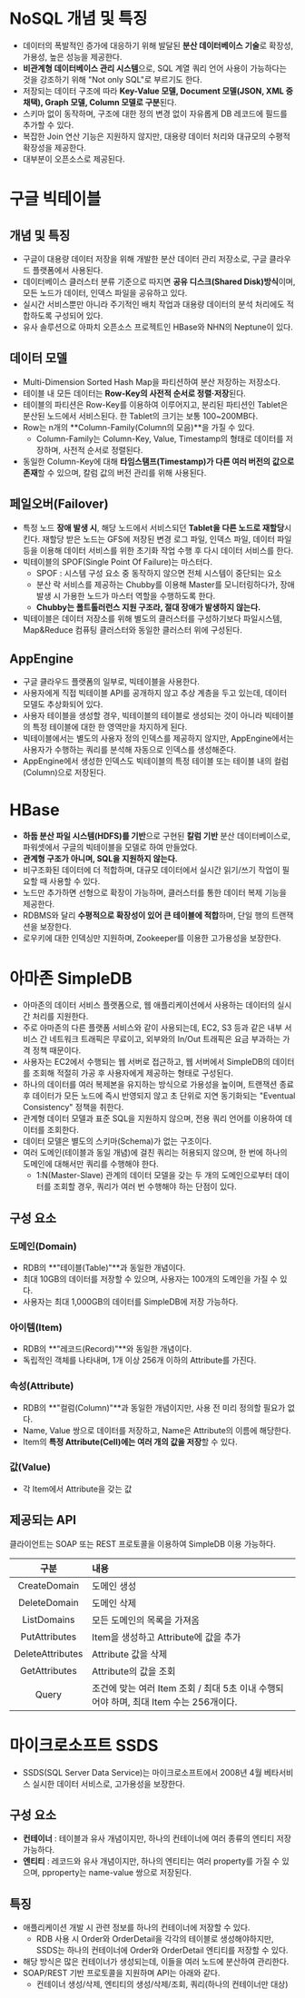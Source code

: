 # NoSQL 개념 및 특징

- 데이터의 폭발적인 증가에 대응하기 위해 발달된 **분산 데이터베이스 기술**로 확장성, 가용성, 높은 성능을 제공한다.
- **비관계형 데이터베이스 관리 시스템**으로, SQL 계열 쿼리 언어 사용이 가능하다는 것을 강조하기 위해 "Not only SQL"로 부르기도 한다.
- 저장되는 데이터 구조에 따라 **Key-Value 모델, Document 모델(JSON, XML 중 채택), Graph 모델, Column 모델로 구분**된다.
- 스키마 없이 동작하며, 구조에 대한 정의 변경 없이 자유롭게 DB 레코드에 필드를 추가할 수 있다.
- 복잡한 Join 연산 기능은 지원하지 않지만, 대용량 데이터 처리와 대규모의 수평적 확장성을 제공한다.
- 대부분이 오픈소스로 제공된다.

# 구글 빅테이블

## 개념 및 특징

- 구글이 대용량 데이터 저장을 위해 개발한 분산 데이터 관리 저장소로, 구글 클라우드 플랫폼에서 사용된다.
- 데이터베이스 클러스터 분류 기준으로 따지면 **공유 디스크(Shared Disk)방식**이며, 모든 노드가 데이터, 인덱스 파일을 공유하고 있다.
- 실시간 서비스뿐만 아니라 주기적인 배치 작업과 대용량 데이터의 분석 처리에도 적합하도록 구성되어 있다.
- 유사 솔루션으로 아파치 오픈소스 프로젝트인 HBase와 NHN의 Neptune이 있다.

## 데이터 모델

- Multi-Dimension Sorted Hash Map을 파티션하여 분산 저장하는 저장소다.
- 테이블 내 모든 데이터는 **Row-Key의 사전적 순서로 정렬·저장**된다.
- 테이블의 파티션은 Row-Key를 이용하여 이루어지고, 분리된 파티션인 Tablet은 분산된 노드에서 서비스된다. 한 Tablet의 크기는 보통 100~200MB다.
- Row는 n개의 **Column-Family(Column의 모음)**을 가질 수 있다.
    - Column-Family는 Column-Key, Value, Timestamp의 형태로 데이터를 저장하며, 사전적 순서로 정렬된다.
- 동일한 Column-Key에 대해 **타임스탬프(Timestamp)가 다른 여러 버전의 값으로 존재**할 수 있으며, 칼럼 값의 버전 관리를 위해 사용된다.

## 페일오버(Failover)

- 특정 노드 **장애 발생 시**, 해당 노드에서 서비스되던 **Tablet을 다른 노드로 재할당**시킨다. 재할당 받은 노드는 GFS에 저장된 변경 로그 파일, 인덱스 파일, 데이터 파일 등을 이용해 데이터 서비스를 위한 초기화 작업 수행 후 다시 데이터 서비스를 한다.
- 빅테이블의 SPOF(Single Point Of Failure)는 마스터다.
    - SPOF : 시스템 구성 요소 중 동작하지 않으면 전체 시스템이 중단되는 요소
    - 분산 락 서비스를 제공하는 Chubby를 이용해 Master를 모니터링하다가, 장애 발생 시 가용한 노드가 마스터 역할을 수행하도록 한다.
    - **Chubby는 폴트톨러런스 지원 구조라, 절대 장애가 발생하지 않는다.**
- 빅테이블은 데이터 저장소를 위해 별도의 클러스터를 구성하기보다 파일시스템, Map&Reduce 컴퓨팅 클러스터와 동일한 클러스터 위에 구성된다.

## AppEngine

- 구글 클라우드 플랫폼의 일부로, 빅테이블을 사용한다.
- 사용자에게 직접 빅테이블 API를 공개하지 않고 추상 계층을 두고 있는데, 데이터 모델도 추상화되어 있다.
- 사용자 테이블을 생성할 경우, 빅테이블의 테이블로 생성되는 것이 아니라 빅테이블의 특정 테이블에 대한 한 영역만을 차지하게 된다.
- 빅테이블에서는 별도의 사용자 정의 인덱스를 제공하지 않지만, AppEngine에서는 사용자가 수행하는 쿼리를 분석해 자동으로 인덱스를 생성해준다.
- AppEngine에서 생성한 인덱스도 빅테이블의 특정 테이블 또는 테이블 내의 컬럼(Column)으로 저장된다.

# HBase

- **하둡 분산 파일 시스템(HDFS)를 기반**으로 구현된 **칼럼 기반** 분산 데이터베이스로, 파워셋에서 구글의 빅테이블을 모델로 하여 만들었다.
- **관계형 구조가 아니며, SQL을 지원하지 않는다.**
- 비구조화된 데이터에 더 적합하며, 대규모 데이터에서 실시간 읽기/쓰기 작업이 필요할 때 사용할 수 있다.
- 노드만 추가하면 선형으로 확장이 가능하며, 클러스터를 통한 데이터 복제 기능을 제공한다.
- RDBMS와 달리 **수평적으로 확장성이 있어 큰 테이블에 적합**하며, 단일 행의 트랜잭션을 보장한다.
- 로우키에 대한 인덱싱만 지원하며, Zookeeper를 이용한 고가용성을 보장한다.

# 아마존 SimpleDB

- 아마존의 데이터 서비스 플랫폼으로, 웹 애플리케이션에서 사용하는 데이터의 실시간 처리를 지원한다.
- 주로 아마존의 다른 플랫폼 서비스와 같이 사용되는데, EC2, S3 등과 같은 내부 서비스 간 네트워크 트래픽은 무료이고, 외부와의 In/Out 트래픽은 요금 부과하는 가격 정책 때문이다.
- 사용자는 EC2에서 수행되는 웹 서버로 접근하고, 웹 서버에서 SimpleDB의 데이터를 조회해 적절히 가공 후 사용자에게 제공하는 형태로 구성된다.
- 하나의 데이터를 여러 복제본을 유지하는 방식으로 가용성을 높이며, 트랜잭션 종료 후 데이터가 모든 노드에 즉시 반영되지 않고 초 단위로 지연 동기화되는 "Eventual Consistency" 정책을 취한다.
- 관계형 데이터 모델과 표준 SQL을 지원하지 않으며, 전용 쿼리 언어를 이용하여 데이터를 조회한다.
- 데이터 모델은 별도의 스키마(Schema)가 없는 구조이다.
- 여러 도메인(테이블과 동일 개념)에 걸친 쿼리는 허용되지 않으며, 한 번에 하나의 도메인에 대해서만 쿼리를 수행해야 한다.
    - 1:N(Master-Slave) 관계의 데이터 모델을 갖는 두 개의 도메인으로부터 데이터를 조회할 경우, 쿼리가 여러 번 수행해야 하는 단점이 있다.

## 구성 요소

### 도메인(Domain)

- RDB의 **"테이블(Table)"**과 동일한 개념이다.
- 최대 10GB의 데이터를 저장할 수 있으며, 사용자는 100개의 도메인을 가질 수 있다.
- 사용자는 최대 1,000GB의 데이터를 SimpleDB에 저장 가능하다.

### 아이템(Item)

- RDB의 **"레코드(Record)"**와 동일한 개념이다.
- 독립적인 객체를 나타내며, 1개 이상 256개 이하의 Attribute를 가진다.

### 속성(Attribute)

- RDB의 **"컬럼(Column)"**과 동일한 개념이지만, 사용 전 미리 정의할 필요가 없다.
- Name, Value 쌍으로 데이터를 저장하고, Name은 Attribute의 이름에 해당한다.
- Item의 **특정 Attribute(Cell)에는 여러 개의 값을 저장**할 수 있다.

### 값(Value)

- 각 Item에서 Attribute을 갖는 값

## 제공되는 API

클라이언트는 SOAP 또는 REST 프로토콜을 이용하여 SimpleDB 이용 가능하다.

|구분            |내용                                                                                 |
|:--------------:|:------------------------------------------------------------------------------------|
|CreateDomain    |도메인 생성                                                                          |
|DeleteDomain    |도메인 삭제                                                                          |
|ListDomains     |모든 도메인의 목록을 가져옴                                                          |
|PutAttributes   |Item을 생성하고 Attribute에 값을 추가                                                |
|DeleteAttributes|Attribute 값을 삭제                                                                  |
|GetAttributes   |Attribute의 값을 조회                                                                |
|Query           |조건에 맞는 여러 Item 조회 / 최대 5초 이내 수행되어야 하며, 최대 Item 수는 256개이다.|

# 마이크로소프트 SSDS

- SSDS(SQL Server Data Service)는 마이크로소프트에서 2008년 4월 베타서비스 실시한 데이터 서비스로, 고가용성을 보장한다.

## 구성 요소

- **컨테이너** : 테이블과 유사 개념이지만, 하나의 컨테이너에 여러 종류의 엔티티 저장 가능하다.
- **엔티티** : 레코드와 유사 개념이지만, 하나의 엔티티는 여러 property를 가질 수 있으며, pproperty는 name-value 쌍으로 저장된다.

## 특징

- 애플리케이션 개발 시 관련 정보를 하나의 컨테이너에 저장할 수 있다.
    - RDB 사용 시 Order와 OrderDetail을 각각의 테이블로 생성해야하지만, SSDS는 하나의 컨테이너에 Order와 OrderDetail 엔티티를 저장할 수 있다.
- 해당 방식은 많은 컨테이너가 생성되는데, 이들을 여러 노드에 분산하여 관리한다.
- SOAP/REST 기반 프로토콜을 지원하며 API는 아래와 같다.
    - 컨테이너 생성/삭제, 엔티티의 생성/삭제/조회, 쿼리(하나의 컨테이너만 대상)